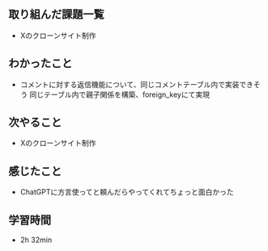 ## 取り組んだ課題一覧
- Xのクローンサイト制作
## わかったこと
- コメントに対する返信機能について、同じコメントテーブル内で実装できそう
  同じテーブル内で親子関係を構築、foreign_keyにて実現
## 次やること
- Xのクローンサイト制作
## 感じたこと
- ChatGPTに方言使ってと頼んだらやってくれてちょっと面白かった
## 学習時間
- 2h 32min